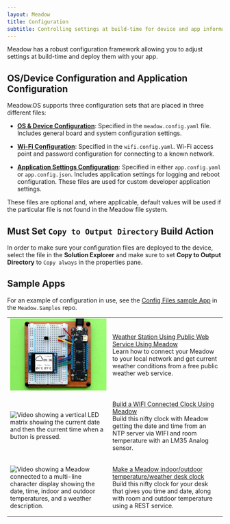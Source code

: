 ```yaml
---
layout: Meadow
title: Configuration
subtitle: Controlling settings at build-time for device and app information.
---
```


Meadow has a robust configuration framework allowing you to adjust settings at build-time and deploy them with your app.

## OS/Device Configuration and Application Configuration

Meadow.OS supports three configuration sets that are placed in three different files:

* **[OS & Device Configuration](/Meadow/Meadow.OS/Configuration/OS_Device_Configuration)**: Specified in the `meadow.config.yaml` file. Includes general board and system configuration settings.

* **[Wi-Fi Configuration](/Meadow/Meadow.OS/Configuration/WiFi_Configuration)**: Specified in the `wifi.config.yaml`. Wi-Fi access point and password configuration for connecting to a known network.

* **[Application Settings Configuration](/Meadow/Meadow.OS/Configuration/Application_Settings_Configuration)**: Specified in either `app.config.yaml` or `app.config.json`. Includes application settings for logging and reboot configuration. These files are used for custom developer application settings.

These files are optional and, where applicable, default values will be used if the particular file is not found in the Meadow file system.

## Must Set `Copy to Output Directory` Build Action

In order to make sure your configuration files are deployed to the device, select the file in the **Solution Explorer** and make sure to set **Copy to Output Directory** to `Copy always` in the properties pane.

## Sample Apps

For an example of configuration in use, see the [Config Files sample App](https://github.com/WildernessLabs/Meadow.Samples/tree/main/Source/Meadow%20F7/OS/ConfigFiles) in the `Meadow.Samples` repo.

<table>
  <tbody>
    <tr>
      <td style={{ width: "50%" }}>
        <img
          alt="Photo showing a Meadow hooked up to an LCD displaying the date, time, indoor and outdoor temperature and a weather icon."
          src="../../../Common_Files/Hackster/GraphicsWeather.jpg"
        />
      </td>
      <td style={{ width: "50%", fontSize: 20 }}>
        <p style={{ fontSize: 22 }}>
          <a
            style={{ fontSize: 25 }}
            href="https://www.hackster.io/wilderness-labs/weather-station-using-public-web-service-using-meadow-e47765"
          >
            Weather Station Using Public Web Service Using Meadow
          </a>
          <br />
          Learn how to connect your Meadow to your local network and get current
          weather conditions from a free public weather web service.
        </p>
      </td>
    </tr>
    <tr>
      <td style={{ width: "50%" }}>
        <img
          alt="Video showing a vertical LED matrix showing the current date and then the current time when a button is pressed."
          src="../../../Common_Files/Hackster/RtcWifi.gif"
        />
      </td>
      <td style={{ width: "50%" }}>
        <p style={{ fontSize: 22 }}>
          <a
            style={{ fontSize: 25 }}
            href="https://www.hackster.io/wilderness-labs/build-a-wifi-connected-clock-using-meadow-e0c6b6"
          >
            Build a WIFI Connected Clock Using Meadow
          </a>
          <br />
          Build this nifty clock with Meadow getting the date and time from an
          NTP server via WIFI and room temperature with an LM35 Analog sensor.
        </p>
      </td>
    </tr>
    <tr>
      <td style={{ width: "50%" }}>
        <img
          alt="Video showing a Meadow connected to a multi-line character display showing the date, time, indoor and outdoor temperatures, and a weather description."
          src="../../../Common_Files/Hackster/WifiWeather.gif"
        />
      </td>
      <td style={{ width: "50%" }}>
        <p style={{ fontSize: 22 }}>
          <a
            style={{ fontSize: 25 }}
            href="https://www.hackster.io/wilderness-labs/make-a-meadow-indoor-outdoor-temperature-weather-desk-clock-463839"
          >
            Make a Meadow indoor/outdoor temperature/weather desk clock
          </a>
          <br />
          Build this nifty clock for your desk that gives you time and date,
          along with room and outdoor temperature using a REST service.
        </p>
      </td>
    </tr>
  </tbody>
</table>
